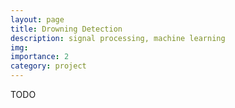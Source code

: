 ```yaml
---
layout: page
title: Drowning Detection
description: signal processing, machine learning
img:
importance: 2
category: project
---
```


TODO

